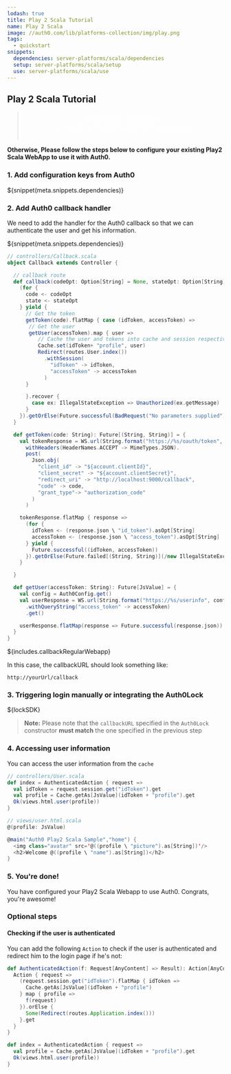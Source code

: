 ```yaml
---
lodash: true
title: Play 2 Scala Tutorial
name: Play 2 Scala
image: //auth0.com/lib/platforms-collection/img/play.png
tags:
  - quickstart
snippets:
  dependencies: server-platforms/scala/dependencies
  setup: server-platforms/scala/setup
  use: server-platforms/scala/use
---
```


## Play 2 Scala Tutorial

<div class="package" style="text-align: center;">
  <blockquote>
    <a href="/auth0-scala/master/create-package?path=examples/regular-webapp&filePath=examples/regular-webapp/conf/application.conf&type=replace${account.clientParam}" class="btn btn-lg btn-success btn-package" style="text-transform: uppercase; color: white">
      <span style="display: block">Download a Seed project</span>
      <% if (account.userName) { %>
      <span class="smaller" style="display:block; font-size: 11px">with your Auth0 API Keys already set and configured</span>
      <% } %>
    </a>
  </blockquote>
</div>

**Otherwise, Please follow the steps below to configure your existing Play2 Scala WebApp to use it with Auth0.**

### 1. Add configuration keys from Auth0

${snippet(meta.snippets.dependencies)}

### 2. Add Auth0 callback handler

We need to add the handler for the Auth0 callback so that we can authenticate the user and get his information.

${snippet(meta.snippets.dependencies)}

```scala
// controllers/Callback.scala
object Callback extends Controller {

  // callback route
  def callback(codeOpt: Option[String] = None, stateOpt: Option[String] = None) = Action.async {
    (for {
      code <- codeOpt
      state <- stateOpt
    } yield {
      // Get the token
      getToken(code).flatMap { case (idToken, accessToken) =>
       // Get the user
       getUser(accessToken).map { user =>
          // Cache the user and tokens into cache and session respectively
          Cache.set(idToken+ "profile", user)
          Redirect(routes.User.index())
            .withSession(
              "idToken" -> idToken,
              "accessToken" -> accessToken
            )  
      }

      }.recover {
        case ex: IllegalStateException => Unauthorized(ex.getMessage)
      }  
    }).getOrElse(Future.successful(BadRequest("No parameters supplied")))
  }

  def getToken(code: String): Future[(String, String)] = {
    val tokenResponse = WS.url(String.format("https://%s/oauth/token", "${account.namespace}"))(Play.current).
      withHeaders(HeaderNames.ACCEPT -> MimeTypes.JSON).
      post(
        Json.obj(
          "client_id" -> "${account.clientId}",
          "client_secret" -> "${account.clientSecret}",
          "redirect_uri" -> "http://localhost:9000/callback",
          "code" -> code,
          "grant_type"-> "authorization_code"
        )
      )

    tokenResponse.flatMap { response =>
      (for {
        idToken <- (response.json \ "id_token").asOpt[String]
        accessToken <- (response.json \ "access_token").asOpt[String]
      } yield {
        Future.successful((idToken, accessToken))
      }).getOrElse(Future.failed[(String, String)](/new IllegalStateException("Tokens not sent")))
    }

  }

  def getUser(accessToken: String): Future[JsValue] = {
    val config = Auth0Config.get()
    val userResponse = WS.url(String.format("https://%s/userinfo", config.domain))(Play.current)
      .withQueryString("access_token" -> accessToken)
      .get()

    userResponse.flatMap(response => Future.successful(response.json))
  }
}
```

${includes.callbackRegularWebapp}

In this case, the callbackURL should look something like:

```
http://yourUrl/callback
```

### 3. Triggering login manually or integrating the Auth0Lock

${lockSDK}

> **Note:** Please note that the `callbackURL` specified in the `Auth0Lock` constructor **must match** the one specified in the previous step

### 4. Accessing user information

You can access the user information from the `cache`

```scala
// controllers/User.scala
def index = AuthenticatedAction { request =>
  val idToken = request.session.get("idToken").get
  val profile = Cache.getAs[JsValue](idToken + "profile").get
  Ok(views.html.user(profile))
}
```

```scala
// views/user.html.scala
@(profile: JsValue)

@main("Auth0 Play2 Scala Sample","home") {
  <img class="avatar" src='@((profile \ "picture").as[String])'/>
  <h2>Welcome @((profile \ "name").as[String])</h2>
}
```

### 5. You're done!

You have configured your Play2 Scala Webapp to use Auth0. Congrats, you're awesome!

### Optional steps

#### Checking if the user is authenticated

You can add the following `Action` to check if the user is authenticated and redirect him to the login page if he's not:

```scala
def AuthenticatedAction(f: Request[AnyContent] => Result): Action[AnyContent] = {
  Action { request =>
    (request.session.get("idToken").flatMap { idToken =>
      Cache.getAs[JsValue](idToken + "profile")
    } map { profile =>
      f(request)
    }).orElse {
      Some(Redirect(routes.Application.index()))
    }.get
  }
}

def index = AuthenticatedAction { request =>
  val profile = Cache.getAs[JsValue](idToken + "profile").get
  Ok(views.html.user(profile))
}
```
